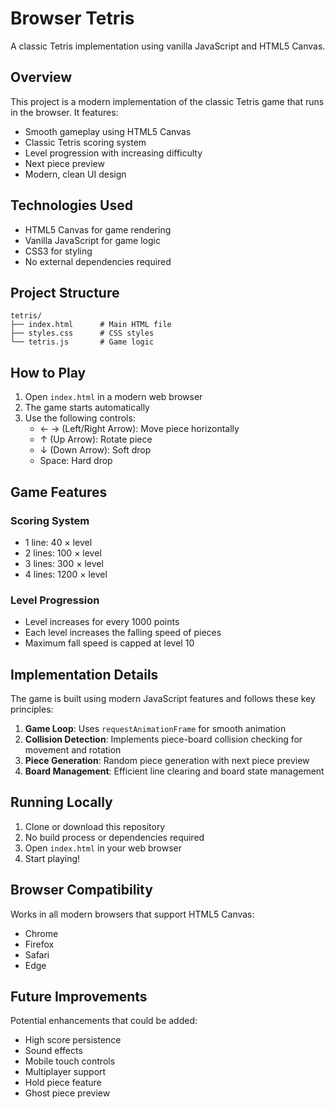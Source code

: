 # Browser Tetris

A classic Tetris implementation using vanilla JavaScript and HTML5 Canvas.

## Overview

This project is a modern implementation of the classic Tetris game that runs in the browser. It features:

- Smooth gameplay using HTML5 Canvas
- Classic Tetris scoring system
- Level progression with increasing difficulty
- Next piece preview
- Modern, clean UI design

## Technologies Used

- HTML5 Canvas for game rendering
- Vanilla JavaScript for game logic
- CSS3 for styling
- No external dependencies required

## Project Structure

```
tetris/
├── index.html      # Main HTML file
├── styles.css      # CSS styles
└── tetris.js       # Game logic
```

## How to Play

1. Open `index.html` in a modern web browser
2. The game starts automatically
3. Use the following controls:
   - ← → (Left/Right Arrow): Move piece horizontally
   - ↑ (Up Arrow): Rotate piece
   - ↓ (Down Arrow): Soft drop
   - Space: Hard drop

## Game Features

### Scoring System
- 1 line: 40 × level
- 2 lines: 100 × level
- 3 lines: 300 × level
- 4 lines: 1200 × level

### Level Progression
- Level increases for every 1000 points
- Each level increases the falling speed of pieces
- Maximum fall speed is capped at level 10

## Implementation Details

The game is built using modern JavaScript features and follows these key principles:

1. **Game Loop**: Uses `requestAnimationFrame` for smooth animation
2. **Collision Detection**: Implements piece-board collision checking for movement and rotation
3. **Piece Generation**: Random piece generation with next piece preview
4. **Board Management**: Efficient line clearing and board state management

## Running Locally

1. Clone or download this repository
2. No build process or dependencies required
3. Open `index.html` in your web browser
4. Start playing!

## Browser Compatibility

Works in all modern browsers that support HTML5 Canvas:
- Chrome
- Firefox
- Safari
- Edge

## Future Improvements

Potential enhancements that could be added:
- High score persistence
- Sound effects
- Mobile touch controls
- Multiplayer support
- Hold piece feature
- Ghost piece preview 